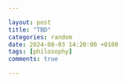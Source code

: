 ```yaml
---

layout: post
title: "TBD"
categories: random
date: 2024-08-03 14:20:00 +0100
tags: [philosophy]
comments: true

---
```



